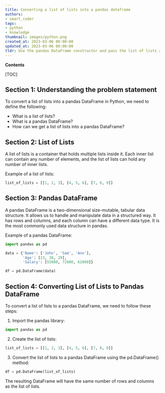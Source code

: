 ```yaml
---
title: Converting a list of lists into a pandas dataframe
authors:
- smart_coder
tags:
- python
- knowledge
thumbnail: images/python.png
created_at: 2023-03-06 00:00:00
updated_at: 2023-03-06 00:00:00
tldr: Use the pandas DataFrame constructor and pass the list of lists as the data parameter.
---
```


**Contents**

[TOC]

## Section 1: Understanding the problem statement

To convert a list of lists into a pandas DataFrame in Python, we need to define the following:

- What is a list of lists?
- What is a pandas DataFrame?
- How can we get a list of lists into a pandas DataFrame?

## Section 2: List of Lists

A list of lists is a container that holds multiple lists inside it. Each inner list can contain any number of elements, and the list of lists can hold any number of inner lists.

Example of a list of lists:
```python
list_of_lists = [[1, 2, 3], [4, 5, 6], [7, 8, 9]]
```

## Section 3: Pandas DataFrame

A pandas DataFrame is a two-dimensional size-mutable, tabular data structure. It allows us to handle and manipulate data in a structured way. It has rows and columns, and each column can have a different data type. It is the most commonly used data structure in pandas.

Example of a pandas DataFrame:
```python
import pandas as pd

data = {'Name': ['John', 'Sam', 'Ann'],
        'Age': [23, 36, 29],
        'Salary': [55000, 72000, 62000]}

df = pd.DataFrame(data)
```

## Section 4: Converting List of Lists to Pandas DataFrame

To convert a list of lists to a pandas DataFrame, we need to follow these steps:

1. Import the pandas library:
```python
import pandas as pd
```

2. Create the list of lists:
```python
list_of_lists = [[1, 2, 3], [4, 5, 6], [7, 8, 9]]
```

3. Convert the list of lists to a pandas DataFrame using the pd.DataFrame() method:
```python
df = pd.DataFrame(list_of_lists)
```

The resulting DataFrame will have the same number of rows and columns as the list of lists.
